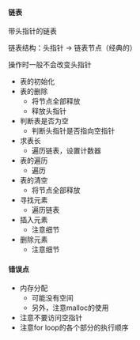 #### 链表

带头指针的链表

链表结构：头指针 -> 链表节点（经典的）

操作时一般不会改变头指针

- 表的初始化
- 表的删除
    - 将节点全部释放
    - 释放头指针
- 判断表是否为空
    - 判断头指针是否指向空指针
- 求表长
    - 遍历链表，设置计数器
- 表的遍历
    - 遍历
- 表的清空
    - 将节点全部释放
- 寻找元素
    - 遍历链表
- 插入元素
    - 注意细节
- 删除元素
    - 注意细节


#### 错误点

- 内存分配
    - 可能没有空间
    - 另外，注意malloc的使用
- 注意不要访问空指针
- 注意for loop的各个部分的执行顺序